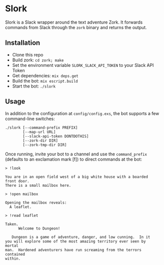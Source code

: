 # Slork

Slork is a Slack wrapper around the text adventure Zork. It forwards commands from Slack through the `zork` binary and returns the output.

## Installation

* Clone this repo
* Build zork: `cd zork; make`
* Set the environment variable `SLORK_SLACK_API_TOKEN` to your Slack API Token
* Get dependencies: `mix deps.get`
* Build the bot: `mix escript.build`
* Start the bot: `./slork`

## Usage

In addition to the configuration at `config/config.exs`, the bot supports a few command-line switches:

```
./slork [--command-prefix PREFIX]
        [--map-url URL]
        [--slack-api-token DONTDOTHIS]
        [--zork-dir DIR] 
        [--zork-tmp-dir DIR]
```

Once running, invite your bot to a channel and use the `command_prefix` (defaults to an exclamation mark [**!**]) to direct commands at the bot:

```
> !look

You are in an open field west of a big white house with a boarded 
front door.
There is a small mailbox here.

> !open mailbox

Opening the mailbox reveals:
  A leaflet.

> !read leaflet

Taken.
      Welcome to Dungeon!

   Dungeon is a game of adventure, danger, and low cunning.  In it
you will explore some of the most amazing territory ever seen by mortal
man.  Hardened adventurers have run screaming from the terrors contained
within.
```
